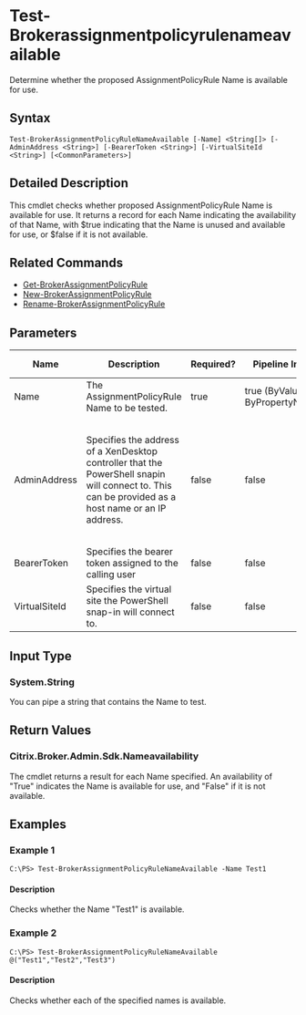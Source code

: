 ﻿
# Test-Brokerassignmentpolicyrulenameavailable
Determine whether the proposed AssignmentPolicyRule Name is available for use.
## Syntax
```
Test-BrokerAssignmentPolicyRuleNameAvailable [-Name] <String[]> [-AdminAddress <String>] [-BearerToken <String>] [-VirtualSiteId <String>] [<CommonParameters>]
```
## Detailed Description
This cmdlet checks whether proposed AssignmentPolicyRule Name is available for use. It returns a record for each Name indicating the availability of that Name, with \$true indicating that the Name is unused and available for use, or \$false if it is not available.


## Related Commands

* [Get-BrokerAssignmentPolicyRule](./Get-BrokerAssignmentPolicyRule/)
* [New-BrokerAssignmentPolicyRule](./New-BrokerAssignmentPolicyRule/)
* [Rename-BrokerAssignmentPolicyRule](./Rename-BrokerAssignmentPolicyRule/)
## Parameters
| Name   | Description | Required? | Pipeline Input | Default Value |
| --- | --- | --- | --- | --- |
| Name | The AssignmentPolicyRule Name to be tested. | true | true (ByValue, ByPropertyName) |  |
| AdminAddress | Specifies the address of a XenDesktop controller that the PowerShell snapin will connect to. This can be provided as a host name or an IP address. | false | false | Localhost. Once a value is provided by any cmdlet, this value will become the default. |
| BearerToken | Specifies the bearer token assigned to the calling user | false | false |  |
| VirtualSiteId | Specifies the virtual site the PowerShell snap-in will connect to. | false | false |  |

## Input Type

### System.String
You can pipe a string that contains the Name to test.
## Return Values

### Citrix.Broker.Admin.Sdk.Nameavailability
The cmdlet returns a result for each Name specified. An availability of "True" indicates the Name is available for use, and "False" if it is not available.
## Examples

### Example 1
```
C:\PS> Test-BrokerAssignmentPolicyRuleNameAvailable -Name Test1
```
#### Description
Checks whether the Name "Test1" is available.
### Example 2
```
C:\PS> Test-BrokerAssignmentPolicyRuleNameAvailable @("Test1","Test2","Test3")
```
#### Description
Checks whether each of the specified names is available.
